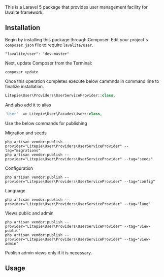 This is a Laravel 5 package that provides user management facility for lavalite framework.

## Installation

Begin by installing this package through Composer. Edit your project's `composer.json` file to require `lavalite/user`.

    "lavalite/user": "dev-master"

Next, update Composer from the Terminal:

    composer update

Once this operation completes execute below cammnds in command line to finalize installation.

```php
Litepie\User\Providers\UserServiceProvider::class,

```

And also add it to alias

```php
'User'  => Litepie\User\Facades\User::class,
```

Use the below commands for publishing

Migration and seeds

    php artisan vendor:publish --provider="Litepie\User\Providers\UserServiceProvider" --tag="migrations"
    php artisan vendor:publish --provider="Litepie\User\Providers\UserServiceProvider" --tag="seeds"

Configuration

    php artisan vendor:publish --provider="Litepie\User\Providers\UserServiceProvider" --tag="config"

Language

    php artisan vendor:publish --provider="Litepie\User\Providers\UserServiceProvider" --tag="lang"

Views public and admin

    php artisan vendor:publish --provider="Litepie\User\Providers\UserServiceProvider" --tag="view-public"
    php artisan vendor:publish --provider="Litepie\User\Providers\UserServiceProvider" --tag="view-admin"

Publish admin views only if it is necessary.

## Usage


